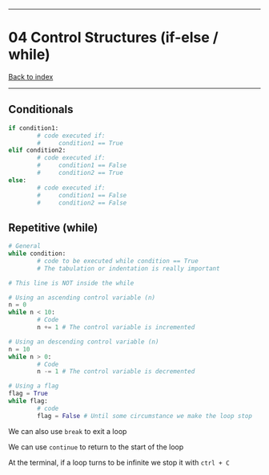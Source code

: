 
---
# 04 Control Structures (if-else / while)

[Back to index](../index.md)

---

## Conditionals

```python
if condition1:
		# code executed if:
        #     condition1 == True
elif condition2:
		# code executed if:
        #     condition1 == False
        #     condition2 == True
else:
		# code executed if:
        #     condition1 == False
        #     condition2 == False
```

## Repetitive (while)

```python
# General
while condition:
		# code to be executed while condition == True
        # The tabulation or indentation is really important

# This line is NOT inside the while
```

```python
# Using an ascending control variable (n)
n = 0
while n < 10:
		# Code
		n += 1 # The control variable is incremented
```
```python
# Using an descending control variable (n)
n = 10
while n > 0:
		# Code
		n -= 1 # The control variable is decremented
```

```python
# Using a flag
flag = True
while flag:
		# code
		flag = False # Until some circumstance we make the loop stop
```

We can also use `break` to exit a loop

We can use `continue` to return to the start of the loop 

At the terminal, if a loop turns to be infinite we stop it with `ctrl + C`